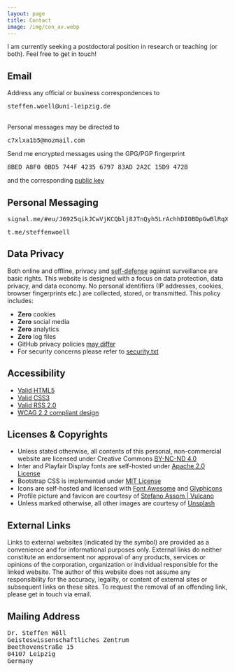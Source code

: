 ```yaml
---
layout: page
title: Contact
image: /img/con_av.webp
---
```


<div>
<i class="fas fa-info-circle fa-2x fa-pull-left fa-beat" role="presentation"></i>I am currently seeking a postdoctoral position in research or teaching (or both). Feel free to get in touch!
</div>

<h2>Email</h2>
<div class="box-success">
Address any official or business correspondences to <pre><i class="far fa-envelope" role="presentation"></i>steffen.woell@uni-leipzig.de</pre><br>Personal messages may be directed to <pre><i class="far fa-envelope" role="presentation"></i>c7xlxa1b5@mozmail.com</pre>
</div>

<div class="box-note cboxa">
Send me encrypted messages using the GPG/PGP fingerprint <pre><i class="fas fa-fingerprint" role="presentation"></i>8BED A8F0 0BD5 744F 4235 6797 83AD 2A2C 15D9 472B</pre>and the corresponding <a href="/doc/keys/steffenwoell_pgp_public_key.asc">public key<i class="fas fa-link" role="presentation"></i></a>
</div>

<h2>Personal Messaging</h2>
<div class="box-note cboxa">
<pre><i class="fas fa-comment-dots" role="presentation"></i>signal.me/#eu/J6925qikJCwVjKCQblj8JTnQyh5LrAchhDIOBDpGwBlRqX1mnpJOkqEIPe6oXkmF</pre>
<pre><i class="fab fa-telegram-plane" role="presentation"></i>t.me/steffenwoell</pre>
</div>

<h2>Data Privacy</h2>
<div class="box-success cboxa">
Both online and offline, privacy and <a href="https://ssd.eff.org/">self-defense<i class="fas fa-external-link-alt" role="presentation"></i></a> against surveillance are basic rights. This website is designed with a focus on data protection, data privacy, and data economy. No personal identifiers (IP addresses, cookies, browser fingerprints etc.) are collected, stored, or transmitted. This policy includes:
  <ul class="fa-ul">
    <li><span class="fa-li"><i class="fas fa-cookie-bite" role="presentation"></i></span><b>Zero</b> cookies</li>
    <li><span class="fa-li"><i class="fas fa-thumbs-down" role="presentation"></i></span><b>Zero</b> social media</li>
    <li><span class="fa-li"><i class="fas fa-ghost" role="presentation"></i></span><b>Zero</b> analytics</li>
    <li><span class="fa-li"><i class="fas fa-burn" role="presentation"></i></span><b>Zero</b> log files</li>
    <li><span class="fa-li"><i class="fab fa-github-alt" role="presentation"></i></span>GitHub  privacy policies <a href="https://docs.github.com/en/site-policy/privacy-policies/github-privacy-statement">may differ<i class="fas fa-external-link-alt" role="presentation"></i></a></li>
    <li><span class="fa-li"><i class="fas fa-user-shield" role="presentation"></i></span>For security concerns please refer to <a href="/well-known/security.txt">security.txt</a><i class="fas fa-link" role="presentation"></i></li>
  </ul>
</div>

<h2>Accessibility</h2>
<div class="box-success cboxa">
  <ul class="fa-ul">
    <li><span class="fa-li"><i class="fab fa-html5" role="presentation"></i></span><a href="https://validator.w3.org/nu/?doc=https%3A%2F%2Fsteffenwoell.github.io%2F">Valid <span class="pre-inline">HTML5</span><i class="fas fa-external-link-alt" role="presentation"></i></a></li>
    <li><span class="fa-li"><i class="fab fa-css3-alt" role="presentation"></i></span><a href="https://jigsaw.w3.org/css-validator/validator?uri=https%3A%2F%2Fsteffenwoell.github.io">Valid <span class="pre-inline">CSS3</span><i class="fas fa-external-link-alt" role="presentation"></i></a></li>
    <li><span class="fa-li"><i class="fas fa-rss-square" role="presentation"></i></span><a href="http://www.rssboard.org/rss-validator/check.cgi?url=https%3A//steffenwoell.github.io/feed.xml">Valid <span class="pre-inline">RSS 2.0</span><i class="fas fa-external-link-alt" role="presentation"></i></a></li>
    <li><span class="fa-li"><i class="fas fa-universal-access" role="presentation"></i></span><a href="https://wave.webaim.org/report#/https://steffenwoell.github.io/"><span class="pre-inline">WCAG 2.2</span> compliant design<i class="fas fa-external-link-alt" role="presentation"></i></a></li>
    <!--<li><span class="fa-li"><i class="fas fa-info-circle" role="presentation"></i></span>User choices regarding color schemes are saved by the <span class="pre-inline">localStorage</span> property. This toggles the <span class="pre-inline">darkMode</span> parameter between <span class="pre-inline">enabled</span> and <span class="pre-inline">disabled</span> and stores no other data. For more information refer to the <a href="https://developer.mozilla.org/en-US/docs/Web/API/Window/localStorage">MDN documentation<i class="fas fa-external-link-alt" role="presentation"></i></a></li>-->
  </ul>
</div>

<h2>Licenses & Copyrights</h2>
<div class="box-note cboxa">
<ul class="list-copy" role="list">
<li>Unless stated otherwise, all contents of this personal, non-commercial website are licensed under Creative Commons <a rel="license" href="/doc/legal/CC-LICENSE.txt">BY-NC-ND 4.0<i class="far fa-file" role="presentation"></i></a></li>
<li><span class="pre-inline">Inter</span> and <span class="pre-inline">Playfair Display</span> fonts are self-hosted under <a rel="license" href="/doc/legal/APACHE-LICENSE.txt">Apache 2.0 License<i class="far fa-file" role="presentation"></i></a></li>
<li><span class="pre-inline">Bootstrap CSS</span> is implemented under <a rel="license" href="/doc/legal/MIT-LICENSE.txt">MIT License<i class="far fa-file" role="presentation"></i></a></li>
<li>Icons are self-hosted and licensed with <a rel="license" href="/doc/legal/FA-LICENSE.txt">Font Awesome<i class="far fa-file" role="presentation"></i></a> and <a rel="license" href="https://glyphicons.com/license/">Glyphicons<i class="fas fa-external-link-alt" role="presentation"></i></a></li>
<li>Profile picture and favicon are courtesy of <a href="https://savee.it/vulcano/">Stefano Assom | Vulcano<i class="fas fa-external-link-alt" role="presentation"></i></a></li>
<li>Unless marked otherwise, all other images are courtesy of <a rel="license" href="https://unsplash.com/license">Unsplash<i class="fas fa-external-link-alt" role="presentation"></i></a></li>
</ul>
</div>

<h2>External Links</h2>
<div class="box-note cboxa">
<i class="fas fa-network-wired" role="presentation"></i>Links to external websites (indicated by the<i class="fas fa-external-link-alt" role="presentation"></i> symbol) are provided as a convenience and for informational purposes only. External links do neither constitute an endorsement nor approval of any products, services or opinions of the corporation, organization or individual responsible for the linked website. The author of this website does not assume any responsibility for the accuracy, legality, or content of external sites or subsequent links on these sites. To request the removal of an offending link, please get in touch via email.
</div>

<h2>Mailing Address</h2>
<div class="box-note cboxb">
<pre>
Dr. Steffen Wöll
Geisteswissenschaftliches Zentrum
Beethovenstraße 15
04107 Leipzig
Germany
</pre>
</div>